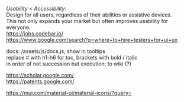   
_Usability < Accessibility_:  
Design for all users, regardless of their abilities or assistive devices.  
This not only expands your market but often improves usability for everyone.  
https://jobs.codebar.io/  
https://www.google.com/search?q=where+to+hire+testers+for+ui+ux  
  
docs: /assets/js/docs.js, show in tooltips  
replace # with h1-h6 for toc, brackets with bold / italic  
in order of not succession but execution; to wiki (?)  
  
https://scholar.google.com/  
https://patents.google.com/  

https://mui.com/material-ui/material-icons/?query=
